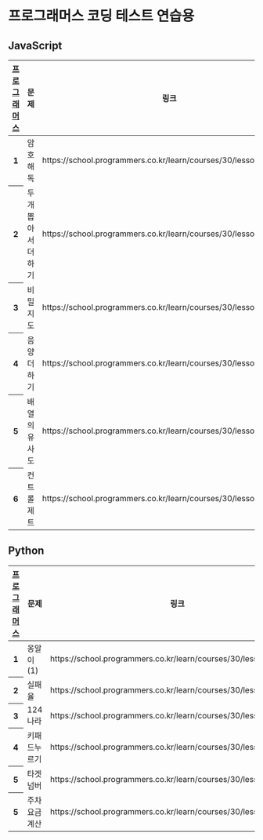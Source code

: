 
<h1>프로그래머스 코딩 테스트 연습용</h1>
    
<h2>JavaScript</h2>    
<table>
<tr>
  <th scope="col"><a href="https://school.programmers.co.kr/">프로그래머스</a></th>
  <th scope="col">문제</th>
  <th scope="col">링크</th>
  <th scope="col">날짜</th>
</tr>
       
<tbody>
<tr>
<th scope="row">1</th>
<td>암호 해독</td>
<td>https://school.programmers.co.kr/learn/courses/30/lessons/120892</td>
<td>2023-04-19</td>
</tr>

<tr>
<th scope="row">2</th>
<td>두개 뽑아서 더하기</td>
<td>https://school.programmers.co.kr/learn/courses/30/lessons/68644</td>
<td>2023-04-19</td>
</tr>
          
<tr>
<th scope="row">3</th>
<td>비밀지도</td>
<td>https://school.programmers.co.kr/learn/courses/30/lessons/17681</td>
<td>2023-04-19</td>
</tr>
    
<!-- 2023-04-20 -->
<tr>
<th>4</th>
<td>음양 더하기</td>
<td>https://school.programmers.co.kr/learn/courses/30/lessons/76501</td>
<td>2023-04-20</td>
</tr>

<tr>
<th>5</th>
<td>배열의 유사도</td>
<td>https://school.programmers.co.kr/learn/courses/30/lessons/120903</td>
<td>2023-04-24</td>
</tr>

<tr>
<th>6</th>
<td>컨트롤 제트</td>
<td>https://school.programmers.co.kr/learn/courses/30/lessons/120853</td>
<td>2023-04-24</td>
</tr>

</tbody>

</table>

<h2>Python</h2>    
<table>
<tr>
  <th scope="col"><a href="https://school.programmers.co.kr/">프로그래머스</a></th>
  <th scope="col">문제</th>
  <th scope="col">링크</th>
  <th scope="col">날짜</th>
</tr>

<tbody>
<tr>
<th scope="row">1</th>
<td>옹알이(1)</td>
<td>https://school.programmers.co.kr/learn/courses/30/lessons/120956</td>
<td>2023-04-24</td>
</tr>

<tr>
<th scope="row">2</th>
<td>실패율</td>
<td>https://school.programmers.co.kr/learn/courses/30/lessons/42889</td>
<td>2023-05-04</td>
</tr>

<tr>
<th scope="row">3</th>
<td>124나라</td>
<td>https://school.programmers.co.kr/learn/courses/30/lessons/12899</td>
<td>2023-05-04</td>
</tr>

<tr>
<th scope="row">4</th>
<td>키패드누르기</td>
<td>https://school.programmers.co.kr/learn/courses/30/lessons/67256</td>
<td>2023-05-04</td>
</tr>

<tr>
<th scope="row">5</th>
<td>타겟넘버</td>
<td>https://school.programmers.co.kr/learn/courses/30/lessons/43165</td>
<td>2023-05-04</td>
</tr>

<tr>
<th scope="row">5</th>
<td>주차요금계산</td>
<td>https://school.programmers.co.kr/learn/courses/30/lessons/92341</td>
<td>2023-05-09</td>
</tr>


</tbody>

</table>


